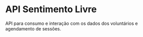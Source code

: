 # API Sentimento Livre
API para consumo e interação com os dados dos voluntários e agendamento de sessões.
